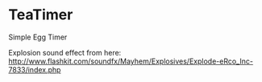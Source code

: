 TeaTimer
========

Simple Egg Timer

Explosion sound effect from here: http://www.flashkit.com/soundfx/Mayhem/Explosives/Explode-eRco_Inc-7833/index.php


